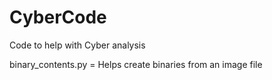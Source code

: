 # CyberCode
Code to help with Cyber analysis

binary_contents.py = Helps create binaries from an image file
